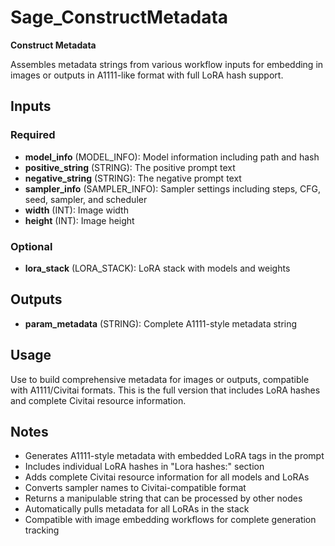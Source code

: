 # Sage_ConstructMetadata

**Construct Metadata**

Assembles metadata strings from various workflow inputs for embedding in images or outputs in A1111-like format with full LoRA hash support.

## Inputs

### Required

- **model_info** (MODEL_INFO): Model information including path and hash
- **positive_string** (STRING): The positive prompt text
- **negative_string** (STRING): The negative prompt text
- **sampler_info** (SAMPLER_INFO): Sampler settings including steps, CFG, seed, sampler, and scheduler
- **width** (INT): Image width
- **height** (INT): Image height

### Optional

- **lora_stack** (LORA_STACK): LoRA stack with models and weights

## Outputs

- **param_metadata** (STRING): Complete A1111-style metadata string

## Usage

Use to build comprehensive metadata for images or outputs, compatible with A1111/Civitai formats. This is the full version that includes LoRA hashes and complete Civitai resource information.

## Notes

- Generates A1111-style metadata with embedded LoRA tags in the prompt
- Includes individual LoRA hashes in "Lora hashes:" section
- Adds complete Civitai resource information for all models and LoRAs
- Converts sampler names to Civitai-compatible format
- Returns a manipulable string that can be processed by other nodes
- Automatically pulls metadata for all LoRAs in the stack
- Compatible with image embedding workflows for complete generation tracking

